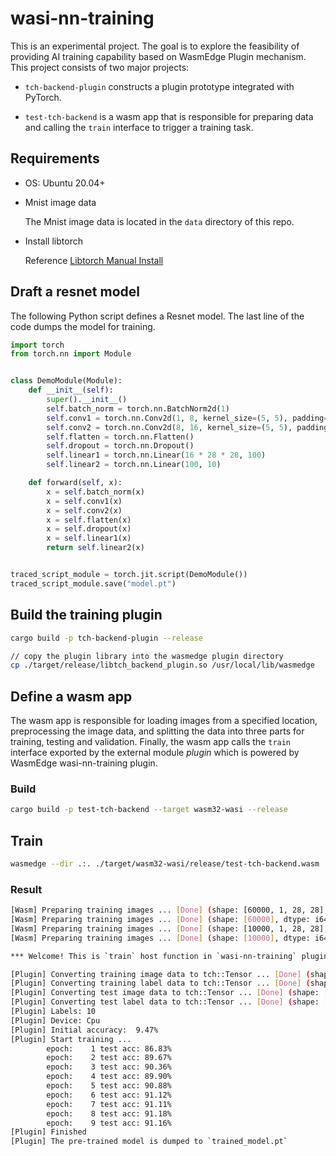 # wasi-nn-training

This is an experimental project. The goal is to explore the feasibility of providing AI training capability based on WasmEdge Plugin mechanism. This project consists of two major projects: 

- `tch-backend-plugin` constructs a plugin prototype integrated with PyTorch.

- `test-tch-backend` is a wasm app that is responsible for preparing data and calling the `train` interface to trigger a training task.

## Requirements

- OS: Ubuntu 20.04+

- Mnist image data

    The Mnist image data is located in the `data` directory of this repo.

- Install libtorch

    Reference [Libtorch Manual Install](https://github.com/LaurentMazare/tch-rs#libtorch-manual-install)

## Draft a resnet model

The following Python script defines a Resnet model. The last line of the code dumps the model for training.

```python
import torch
from torch.nn import Module


class DemoModule(Module):
    def __init__(self):
        super().__init__()
        self.batch_norm = torch.nn.BatchNorm2d(1)
        self.conv1 = torch.nn.Conv2d(1, 8, kernel_size=(5, 5), padding=(2, 2))
        self.conv2 = torch.nn.Conv2d(8, 16, kernel_size=(5, 5), padding=(2, 2))
        self.flatten = torch.nn.Flatten()
        self.dropout = torch.nn.Dropout()
        self.linear1 = torch.nn.Linear(16 * 28 * 28, 100)
        self.linear2 = torch.nn.Linear(100, 10)

    def forward(self, x):
        x = self.batch_norm(x)
        x = self.conv1(x)
        x = self.conv2(x)
        x = self.flatten(x)
        x = self.dropout(x)
        x = self.linear1(x)
        return self.linear2(x)


traced_script_module = torch.jit.script(DemoModule())
traced_script_module.save("model.pt")
```

## Build the training plugin

```bash
cargo build -p tch-backend-plugin --release

// copy the plugin library into the wasmedge plugin directory
cp ./target/release/libtch_backend_plugin.so /usr/local/lib/wasmedge
```

## Define a wasm app

The wasm app is responsible for loading images from a specified location, preprocessing the image data, and splitting the data into three parts for training, testing and validation. Finally, the wasm app calls the `train` interface exported by the external module *plugin* which is powered by WasmEdge wasi-nn-training plugin.

### Build

```bash
cargo build -p test-tch-backend --target wasm32-wasi --release
```

## Train

```bash
wasmedge --dir .:. ./target/wasm32-wasi/release/test-tch-backend.wasm
```

### Result

```bash
[Wasm] Preparing training images ... [Done] (shape: [60000, 1, 28, 28], dtype: f32)
[Wasm] Preparing training images ... [Done] (shape: [60000], dtype: i64)
[Wasm] Preparing training images ... [Done] (shape: [10000, 1, 28, 28], dtype: f32)
[Wasm] Preparing training images ... [Done] (shape: [10000], dtype: i64) 

*** Welcome! This is `train` host function in `wasi-nn-training` plugin. ***

[Plugin] Converting training image data to tch::Tensor ... [Done] (shape: [60000, 1, 28, 28], dtype: Float) 
[Plugin] Converting training label data to tch::Tensor ... [Done] (shape: [60000], dtype: Int64) 
[Plugin] Converting test image data to tch::Tensor ... [Done] (shape: [10000, 1, 28, 28], dtype: Float) 
[Plugin] Converting test label data to tch::Tensor ... [Done] (shape: [10000], dtype: Int64) 
[Plugin] Labels: 10
[Plugin] Device: Cpu
[Plugin] Initial accuracy:  9.47%
[Plugin] Start training ... 
        epoch:    1 test acc: 86.83%
        epoch:    2 test acc: 89.67%
        epoch:    3 test acc: 90.36%
        epoch:    4 test acc: 89.90%
        epoch:    5 test acc: 90.88%
        epoch:    6 test acc: 91.12%
        epoch:    7 test acc: 91.11%
        epoch:    8 test acc: 91.18%
        epoch:    9 test acc: 91.16%
[Plugin] Finished
[Plugin] The pre-trained model is dumped to `trained_model.pt`
```


